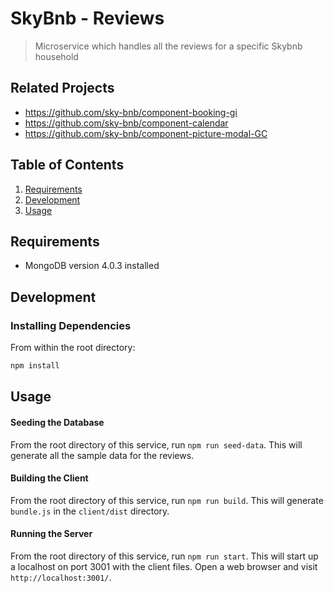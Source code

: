 # SkyBnb - Reviews

> Microservice which handles all the reviews for a specific Skybnb household

## Related Projects

  - https://github.com/sky-bnb/component-booking-gi
  - https://github.com/sky-bnb/component-calendar
  - https://github.com/sky-bnb/component-picture-modal-GC

## Table of Contents

1. [Requirements](#requirements)
1. [Development](#development)
1. [Usage](#Usage)

## Requirements
- MongoDB version 4.0.3 installed

## Development

### Installing Dependencies

From within the root directory:

```sh
npm install
```
## Usage

#### Seeding the Database
From the root directory of this service, run `npm run seed-data`. This will generate all the sample data for the reviews.

#### Building the Client
From the root directory of this service, run `npm run build`. This will generate `bundle.js` in the `client/dist` directory. 

#### Running the Server
From the root directory of this service, run `npm run start`. This will start up a localhost on port 3001 with the client files. Open a web browser and visit `http://localhost:3001/`.

